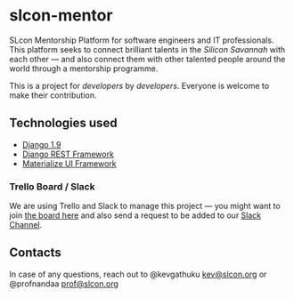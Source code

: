 # slcon-mentor
SLcon Mentorship Platform for software engineers and IT professionals. This platform seeks to connect brilliant talents in the _Silicon Savannah_ with each other &mdash; and also connect them with other talented people around the world through a mentorship programme.

This is a project for _developers_ by _developers_. Everyone is welcome to make their contribution.

## Technologies used

- [Django 1.9](https://www.djangoproject.com/)
- [Django REST Framework](http://www.django-rest-framework.org/)
- [Materialize UI Framework](http://materializecss.com/)


### Trello Board / Slack
We are using Trello and Slack to manage this project &mdash; you might want to join [the board here](https://trello.com/b/HCVML2aZ/slcon-mentorship) and also send a request to be added to our [Slack Channel](https://beyondelabs.slack.com).


## Contacts
In case of any questions, reach out to @kevgathuku <kev@slcon.org> or @profnandaa <prof@slcon.org>
